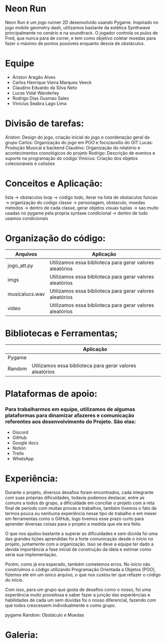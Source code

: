 # Neon Run
Neon Run é um jogo runner 2D desenvolvido usando Pygame. Inspirado no jogo mobile geometry dash, utilizamos bastante da estética Synthwave principalmente no cenário e na soundtrack. O jogador controla os pulos de Fred, que nunca para de correr, e tem como objetivo coletar moedas para fazer o máximo de pontos possíveis enquanto desvia de obstáculos.

# Equipe
- Áriston Aragão Alves
- Carlos Henrique Vieira Marques Veeck
- Claudino Eduardo da Silva Neto
- Lucas Vidal Wanderley
- Rodrigo Dias Gusmao Sales
- Vinicius Seabra Lago Lima 

# Divisão de tarefas:
Áriston: Design do jogo, criação inicial do jogo e coordenação geral do grupo
Carlos: Organização do jogo em POO e foco/auxílio do GIT
Lucas: Produção Musical e backend
Claudino: Organização do relatório e acontecimentos cronológicos do projeto
Rodrigo: Descrição de eventos e suporte na programação do código 
Vinicius: Criação dos objetos colecionáveis e colisões 

# Conceitos e Aplicação:
lista → obstaculos
loop → código todo, iterar na lista de obstaculos
funcao → organização do codigo
classe → personagem, obstaculo, moedas
metodos → dentro de cada classe, gerar objetos visuas
tuplas → sao muito usadas no pygame pela propria syntaxe
condicional → dentro de tudo usamos condicionais


# Organização do código:
| Arquivos | Aplicação |
| --- | --- |
| jogo_att.py | Utilizamos essa biblioteca para gerar valores aleatórios  |
| imgs | Utilizamos essa biblioteca para gerar valores aleatórios  |
| musicalucs.wav | Utilizamos essa biblioteca para gerar valores aleatórios  |
| video | Utilizamos essa biblioteca para gerar valores aleatórios  |


# Bibliotecas e Ferramentas;
|  | Aplicação |
| --- | --- |
| Pygame |  |
| Random | Utilizamos essa biblioteca para gerar valores aleatórios  |


# Plataformas de apoio:
### Para trabalharmos em equipe, utilizamos de algumas plataformas para dinamizar afazeres e comunicação referentes aos desenvolvimento do Projeto. São elas:
- Discord
- GitHub
- Google docs
- Notion
- Trello
- WhatsApp

# Experiência:
Durante o projeto, diversos desafios foram encontrados, cada integrante com suas próprias dificuldades, todavia podemos destacar, entre as comuns a todos do grupo, a dificuldade em conciliar o projeto com a reta final de período com muitas provas e trabalhos, também tivemos o fato de termos pouca ou nenhuma experiência nesse tipo de trabalho e em mexer em ferramentas como o GitHub, logo tivemos esse prazo curto para aprender diversas coisas para o projeto a medida que ele  era feito. 

O que nos ajudou bastante a superar as dificuldades e sem dúvida foi uma das grandes lições aprendidas foi a forte comunicação desde o início no projeto, juntamente com a organização. Isso se deve a equipe ter dado a devida importância a fase inicial de construção da ideia e estimar como seria sua implementação. 

Porém, como já era esperado, também cometemos erros. No início não construímos o código utilizando Programação Orientada a Objetos (POO), fizemos ele em um único arquivo, o que nos custou ter que refazer o código do início.

Com isso, para um grupo que gosta de desafios como o nosso, foi uma experiência muito proveitosa e saber fazer a junção das experiências e habilidades de cada um sem dúvidas foi o nosso diferencial, fazendo com que todos crescessem individualmente e como grupo.

pygame
Random: Obstáculo e Moedas


# Galeria:
